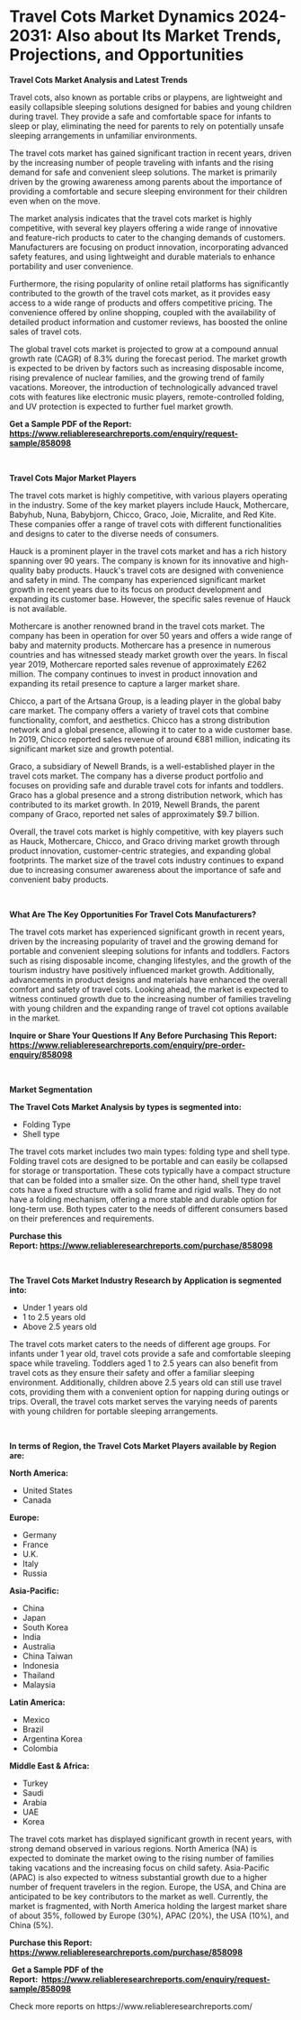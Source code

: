 <p><h1>Travel Cots Market Dynamics 2024-2031: Also about Its Market Trends, Projections, and Opportunities</h1></p><p><strong>Travel Cots Market Analysis and Latest Trends</strong></p>
<p><p>Travel cots, also known as portable cribs or playpens, are lightweight and easily collapsible sleeping solutions designed for babies and young children during travel. They provide a safe and comfortable space for infants to sleep or play, eliminating the need for parents to rely on potentially unsafe sleeping arrangements in unfamiliar environments.</p><p>The travel cots market has gained significant traction in recent years, driven by the increasing number of people traveling with infants and the rising demand for safe and convenient sleep solutions. The market is primarily driven by the growing awareness among parents about the importance of providing a comfortable and secure sleeping environment for their children even when on the move.</p><p>The market analysis indicates that the travel cots market is highly competitive, with several key players offering a wide range of innovative and feature-rich products to cater to the changing demands of customers. Manufacturers are focusing on product innovation, incorporating advanced safety features, and using lightweight and durable materials to enhance portability and user convenience.</p><p>Furthermore, the rising popularity of online retail platforms has significantly contributed to the growth of the travel cots market, as it provides easy access to a wide range of products and offers competitive pricing. The convenience offered by online shopping, coupled with the availability of detailed product information and customer reviews, has boosted the online sales of travel cots.</p><p>The global travel cots market is projected to grow at a compound annual growth rate (CAGR) of 8.3% during the forecast period. The market growth is expected to be driven by factors such as increasing disposable income, rising prevalence of nuclear families, and the growing trend of family vacations. Moreover, the introduction of technologically advanced travel cots with features like electronic music players, remote-controlled folding, and UV protection is expected to further fuel market growth.</p></p>
<p><strong>Get a Sample PDF of the Report:&nbsp; <a href="https://www.reliableresearchreports.com/enquiry/request-sample/858098">https://www.reliableresearchreports.com/enquiry/request-sample/858098</a></strong></p>
<p>&nbsp;</p>
<p><strong>Travel Cots Major Market Players</strong></p>
<p><p>The travel cots market is highly competitive, with various players operating in the industry. Some of the key market players include Hauck, Mothercare, Babyhub, Nuna, Babybjorn, Chicco, Graco, Joie, Micralite, and Red Kite. These companies offer a range of travel cots with different functionalities and designs to cater to the diverse needs of consumers.</p><p>Hauck is a prominent player in the travel cots market and has a rich history spanning over 90 years. The company is known for its innovative and high-quality baby products. Hauck's travel cots are designed with convenience and safety in mind. The company has experienced significant market growth in recent years due to its focus on product development and expanding its customer base. However, the specific sales revenue of Hauck is not available.</p><p>Mothercare is another renowned brand in the travel cots market. The company has been in operation for over 50 years and offers a wide range of baby and maternity products. Mothercare has a presence in numerous countries and has witnessed steady market growth over the years. In fiscal year 2019, Mothercare reported sales revenue of approximately £262 million. The company continues to invest in product innovation and expanding its retail presence to capture a larger market share.</p><p>Chicco, a part of the Artsana Group, is a leading player in the global baby care market. The company offers a variety of travel cots that combine functionality, comfort, and aesthetics. Chicco has a strong distribution network and a global presence, allowing it to cater to a wide customer base. In 2019, Chicco reported sales revenue of around €881 million, indicating its significant market size and growth potential.</p><p>Graco, a subsidiary of Newell Brands, is a well-established player in the travel cots market. The company has a diverse product portfolio and focuses on providing safe and durable travel cots for infants and toddlers. Graco has a global presence and a strong distribution network, which has contributed to its market growth. In 2019, Newell Brands, the parent company of Graco, reported net sales of approximately $9.7 billion.</p><p>Overall, the travel cots market is highly competitive, with key players such as Hauck, Mothercare, Chicco, and Graco driving market growth through product innovation, customer-centric strategies, and expanding global footprints. The market size of the travel cots industry continues to expand due to increasing consumer awareness about the importance of safe and convenient baby products.</p></p>
<p>&nbsp;</p>
<p><strong>What Are The Key Opportunities For Travel Cots Manufacturers?</strong></p>
<p><p>The travel cots market has experienced significant growth in recent years, driven by the increasing popularity of travel and the growing demand for portable and convenient sleeping solutions for infants and toddlers. Factors such as rising disposable income, changing lifestyles, and the growth of the tourism industry have positively influenced market growth. Additionally, advancements in product designs and materials have enhanced the overall comfort and safety of travel cots. Looking ahead, the market is expected to witness continued growth due to the increasing number of families traveling with young children and the expanding range of travel cot options available in the market.</p></p>
<p><strong>Inquire or Share Your Questions If Any Before Purchasing This Report: <a href="https://www.reliableresearchreports.com/enquiry/pre-order-enquiry/858098">https://www.reliableresearchreports.com/enquiry/pre-order-enquiry/858098</a></strong></p>
<p>&nbsp;</p>
<p><strong>Market Segmentation</strong></p>
<p><strong>The Travel Cots Market Analysis by types is segmented into:</strong></p>
<p><ul><li>Folding Type</li><li>Shell type</li></ul></p>
<p><p>The travel cots market includes two main types: folding type and shell type. Folding travel cots are designed to be portable and can easily be collapsed for storage or transportation. These cots typically have a compact structure that can be folded into a smaller size. On the other hand, shell type travel cots have a fixed structure with a solid frame and rigid walls. They do not have a folding mechanism, offering a more stable and durable option for long-term use. Both types cater to the needs of different consumers based on their preferences and requirements.</p></p>
<p><strong>Purchase this Report:&nbsp;<a href="https://www.reliableresearchreports.com/purchase/858098">https://www.reliableresearchreports.com/purchase/858098</a></strong></p>
<p>&nbsp;</p>
<p><strong>The Travel Cots Market Industry Research by Application is segmented into:</strong></p>
<p><ul><li>Under 1 years old</li><li>1 to 2.5 years old</li><li>Above 2.5 years old</li></ul></p>
<p><p>The travel cots market caters to the needs of different age groups. For infants under 1 year old, travel cots provide a safe and comfortable sleeping space while traveling. Toddlers aged 1 to 2.5 years can also benefit from travel cots as they ensure their safety and offer a familiar sleeping environment. Additionally, children above 2.5 years old can still use travel cots, providing them with a convenient option for napping during outings or trips. Overall, the travel cots market serves the varying needs of parents with young children for portable sleeping arrangements.</p></p>
<p>&nbsp;</p>
<p><strong>In terms of Region, the Travel Cots Market Players available by Region are:</strong></p>
<p>
    <p> <strong> North America: </strong>
        <ul>
            <li>United States</li>
            <li>Canada</li>
        </ul>
        </p> 
    <p> <strong> Europe: </strong>
        <ul>
            <li>Germany</li>
            <li>France</li>
            <li>U.K.</li>
            <li>Italy</li>
            <li>Russia</li>
        </ul>
        </p> 
    <p> <strong> Asia-Pacific: </strong>
        <ul>
            <li>China</li>
            <li>Japan</li>
            <li>South Korea</li>
            <li>India</li>
            <li>Australia</li>
            <li>China Taiwan</li>
            <li>Indonesia</li>
            <li>Thailand</li>
            <li>Malaysia</li>
        </ul>
        </p> 
    <p> <strong> Latin America: </strong>
        <ul>
            <li>Mexico</li>
            <li>Brazil</li>
            <li>Argentina Korea</li>
            <li>Colombia</li>
        </ul>
        </p> 
    <p> <strong> Middle East & Africa: </strong>
        <ul>
            <li>Turkey</li>
            <li>Saudi</li>
            <li>Arabia</li>
            <li>UAE</li>
            <li>Korea</li>
        </ul>
    </p>
    </p>
<p><p>The travel cots market has displayed significant growth in recent years, with strong demand observed in various regions. North America (NA) is expected to dominate the market owing to the rising number of families taking vacations and the increasing focus on child safety. Asia-Pacific (APAC) is also expected to witness substantial growth due to a higher number of frequent travelers in the region. Europe, the USA, and China are anticipated to be key contributors to the market as well. Currently, the market is fragmented, with North America holding the largest market share of about 35%, followed by Europe (30%), APAC (20%), the USA (10%), and China (5%).</p></p>
<p><strong>Purchase this Report: <a href="https://www.reliableresearchreports.com/purchase/858098">https://www.reliableresearchreports.com/purchase/858098</a></strong></p>
<p>&nbsp;<strong>Get a Sample PDF of the Report:&nbsp;&nbsp;<a href="https://www.reliableresearchreports.com/enquiry/request-sample/858098">https://www.reliableresearchreports.com/enquiry/request-sample/858098</a></strong></p>
<p><strong></strong></p>
<p>Check more reports on https://www.reliableresearchreports.com/</p>
